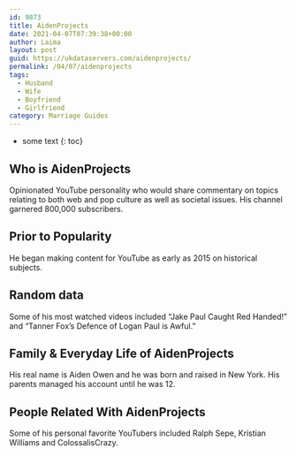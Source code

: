 ```yaml
---
id: 9873
title: AidenProjects
date: 2021-04-07T07:39:38+00:00
author: Laima
layout: post
guid: https://ukdataservers.com/aidenprojects/
permalink: /04/07/aidenprojects
tags:
  - Husband
  - Wife
  - Boyfriend
  - Girlfriend
category: Marriage Guides
---
```


* some text
{: toc}


## Who is AidenProjects
                  
                  
                  
Opinionated YouTube personality who would share commentary on topics relating to both web and pop culture as well as societal issues. His channel garnered 800,000 subscribers.
                  
              
            
              
            
                
                
                
## Prior to Popularity
                  
                  
                  
He began making content for YouTube as early as 2015 on historical subjects.
                  
              
            
              
            
                
                
                
## Random data
                  
                  
                  
Some of his most watched videos included &#8220;Jake Paul Caught Red Handed!&#8221; and &#8220;Tanner Fox&#8217;s Defence of Logan Paul is Awful.&#8221; 
                  
              
            
              
            
                
                
                
## Family & Everyday Life of AidenProjects
                  
                  
                  
His real name is Aiden Owen and he was born and raised in New York. His parents managed his account until he was 12.
                  
              
            
              
            
                
                
                
## People Related With AidenProjects
                  
                  
                  
Some of his personal favorite YouTubers included Ralph Sepe, Kristian Williams and ColossalisCrazy.
                  
              
            
              
            
                
              
            
              
              
            
            
              
            
          
          
          